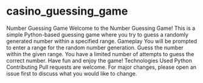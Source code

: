 # casino_guessing_game
Number Guessing Game
Welcome to the Number Guessing Game! This is a simple Python-based guessing game where you try to guess a randomly generated number within a specified range.
Gameplay
You will be prompted to enter a range for the random number generation.
Guess the number within the given range.
You have a limited number of attempts to guess the correct number.
Have fun and enjoy the game!
Technologies Used
Python
Contributing
Pull requests are welcome. For major changes, please open an issue first to discuss what you would like to change.
